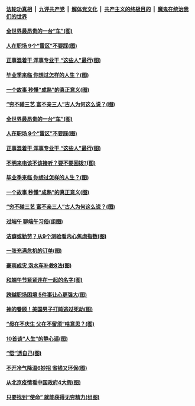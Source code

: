 ####  [法轮功真相](../../../../basic/blob/master/README.md?t=06262031) &nbsp;|&nbsp; [九评共产党](../../../../9ping.md/blob/master/README.md?t=06262031) &nbsp;|&nbsp; [解体党文化](../../../../jtdwh.md/blob/master/README.md?t=06262031)  &nbsp;|&nbsp; [共产主义的终极目的](../../../../gczydzjmd.md/blob/master/README.md?t=06262031) &nbsp;|&nbsp; [魔鬼在统治我们的世界](../../../../mgztzwmdsj.md/blob/master/README.md?t=06262031) 

#### [全世界最昂贵的一台“车”(图)](../pages/p8/937477.md?t=06262031) 

#### [人在职场 9个“雷区”不要踩(图)](../pages/p8/937766.md?t=06262031) 

#### [正事混着干 浑事专业干 “这些人”最行(图)](../pages/p8/937732.md?t=06262031) 

#### [毕业季来临 你想过怎样的人生？(图)](../pages/p8/937661.md?t=06262031) 

#### [一个故事 秒懂“成熟”的真正意义(图)](../pages/p8/936405.md?t=06262031) 

#### [“穷不碰三艺 富不亲三人”古人为何这么说？(图)](../pages/p8/937602.md?t=06262031) 

#### [全世界最昂贵的一台“车”(图)](../pages/p8/937477.md?t=06262031) 

#### [人在职场 9个“雷区”不要踩(图)](../pages/p8/937766.md?t=06262031) 

#### [正事混着干 浑事专业干 “这些人”最行(图)](../pages/p8/937732.md?t=06262031) 

#### [不明来电该不该接听？要不要回拨?(图)](../pages/p8/936929.md?t=06262031) 

#### [毕业季来临 你想过怎样的人生？(图)](../pages/p8/937661.md?t=06262031) 

#### [一个故事 秒懂“成熟”的真正意义(图)](../pages/p8/936405.md?t=06262031) 

#### [“穷不碰三艺 富不亲三人”古人为何这么说？(图)](../pages/p8/937602.md?t=06262031) 

#### [过端午 聊端午习俗(组图)](../pages/p8/937246.md?t=06262031) 

#### [洁癖或勤劳？从9个测验看内心焦虑指数(图)](../pages/p8/937558.md?t=06262031) 

#### [一张充满危机的订单(图)](../pages/p8/936981.md?t=06262031) 

#### [豪雨成灾 泡水车补救8法(图)](../pages/p8/937526.md?t=06262031) 

#### [和端午节紧紧连在一起的名字(图)](../pages/p8/937448.md?t=06262031) 

#### [跨越职场困境 5件事让心更强大(图)](../pages/p8/937375.md?t=06262031) 

#### [神的眷顾！美国男子打盹逃过死劫(图)](../pages/p8/936985.md?t=06262031) 

#### [“母在不庆生 父在不留须”啥意思？(图)](../pages/p8/937234.md?t=06262031) 

#### [10首谈“人生”的静心谣(图)](../pages/p8/936965.md?t=06262031) 

#### [“悟”透自己(图)](../pages/p8/936972.md?t=06262031) 

#### [不开冷气降温6妙招 省钱又环保(图)](../pages/p8/937329.md?t=06262031) 

#### [从北京疫情看中国政府4大假(图)](../pages/p8/937196.md?t=06262031) 

#### [只要找到“使命” 就能获得无穷精力(组图)](../pages/p8/937159.md?t=06262031) 

